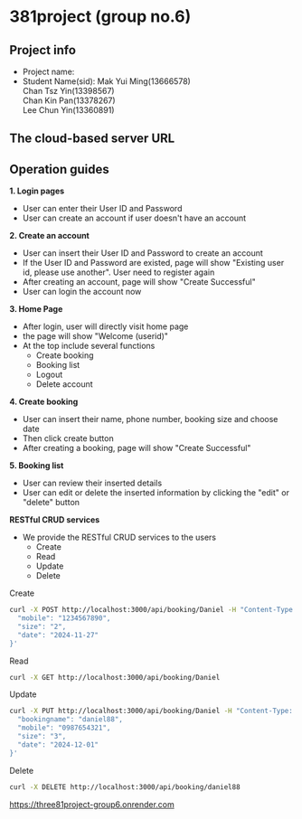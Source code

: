 # 381project (group no.6)

## Project info
- Project name:
- Student Name(sid): Mak Yui Ming(13666578)<br/>
                     Chan Tsz Yin(13398567)<br/>
                     Chan Kin Pan(13378267)<br/>
                     Lee Chun Yin(13360891)<br/>

## The cloud-based server URL

## Operation guides

**1. Login pages**
- User can enter their User ID and Password
- User can create an account if user doesn't have an account

**2. Create an account**
- User can insert their User ID and Password to create an account
- If the User ID and Password are existed, page will show "Existing user id, please use another".
User need to register again
- After creating an account, page will show "Create Successful"
- User can login the account now

**3. Home Page**
- After login, user will directly visit home page<br/>
- the page will show "Welcome (userid)"
- At the top include several functions
  - Create booking
  - Booking list
  - Logout
  - Delete account
 
**4. Create booking**
- User can insert their name, phone number, booking size and choose date
- Then click create button
- After creating a booking, page will show "Create Successful"

**5. Booking list**
- User can review their inserted details
- User can edit or delete the inserted information by clicking the "edit" or "delete" button

**RESTful CRUD services**
- We provide the RESTful CRUD services to the users
  - Create
  - Read
  - Update
  - Delete

Create 
```bash
curl -X POST http://localhost:3000/api/booking/Daniel -H "Content-Type: application/json" -d '{
  "mobile": "1234567890",
  "size": "2",
  "date": "2024-11-27"
}'
```
Read
```bash
curl -X GET http://localhost:3000/api/booking/Daniel
```
Update
```bash
curl -X PUT http://localhost:3000/api/booking/Daniel -H "Content-Type: application/json" -d '{
  "bookingname": "daniel88",
  "mobile": "0987654321",
  "size": "3",
  "date": "2024-12-01"
}'
```
Delete
```bash
curl -X DELETE http://localhost:3000/api/booking/daniel88
```

https://three81project-group6.onrender.com




